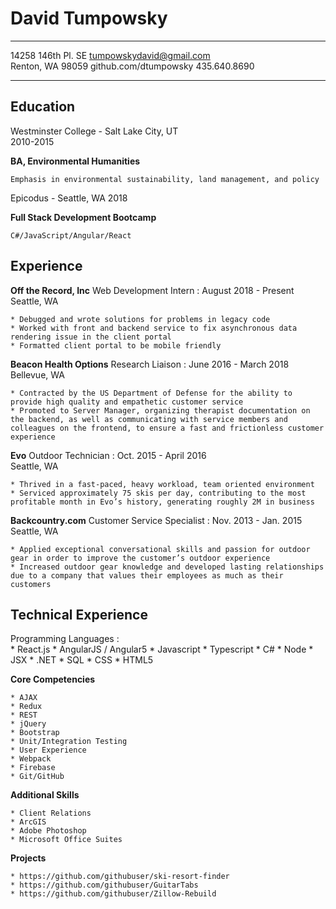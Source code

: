 David Tumpowsky
============

-------------------     ----------------------------
14258 146th Pl. SE          tumpowskydavid@gmail.com\
Renton, WA 98059               github.com/dtumpowsky
                                        435.640.8690
-------------------     ----------------------------

Education
---------

Westminster College - Salt Lake City, UT\
2010-2015

   **BA, Environmental Humanities**

    Emphasis in environmental sustainability, land management, and policy

Epicodus - Seattle, WA
2018

   **Full Stack Development Bootcamp**

    C#/JavaScript/Angular/React

Experience
----------

**Off the Record, Inc**
Web Development Intern : August 2018 - Present\
Seattle, WA

    * Debugged and wrote solutions for problems in legacy code
    * Worked with front and backend service to fix asynchronous data rendering issue in the client portal
    * Formatted client portal to be mobile friendly


**Beacon Health Options**
Research Liaison : June 2016 - March 2018\
Bellevue, WA

    * Contracted by the US Department of Defense for the ability to provide high quality and empathetic customer service
    * Promoted to Server Manager, organizing therapist documentation on the backend, as well as communicating with service members and colleagues on the frontend, to ensure a fast and frictionless customer experience


**Evo**
Outdoor Technician : Oct. 2015 - April 2016\
Seattle, WA

    * Thrived in a fast-paced, heavy workload, team oriented environment
    * Serviced approximately 75 skis per day, contributing to the most profitable month in Evo’s history, generating roughly 2M in business


**Backcountry.com**
Customer Service Specialist : Nov. 2013 - Jan. 2015\
Seattle, WA

    * Applied exceptional conversational skills and passion for outdoor gear in order to improve the customer’s outdoor experience
    * Increased outdoor gear knowledge and developed lasting relationships due to a company that values their employees as much as their customers

Technical Experience
--------------------

Programming Languages
:   
    * React.js
    * AngularJS / Angular5
    * Javascript
    * Typescript
    * C#
    * Node
    * JSX
    * .NET
    * SQL
    * CSS
    * HTML5

**Core Competencies**

    * AJAX
    * Redux
    * REST
    * jQuery
    * Bootstrap
    * Unit/Integration Testing
    * User Experience
    * Webpack
    * Firebase
    * Git/GitHub

**Additional Skills**

    * Client Relations
    * ArcGIS
    * Adobe Photoshop
    * Microsoft Office Suites

**Projects**

    * https://github.com/githubuser/ski-resort-finder
    * https://github.com/githubuser/GuitarTabs
    * https://github.com/githubuser/Zillow-Rebuild
